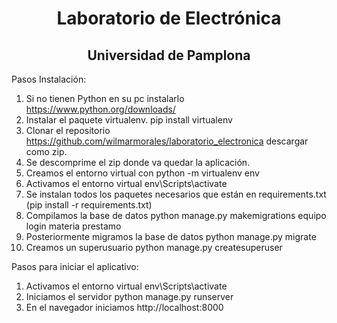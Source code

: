 <h1 align="center">Laboratorio de Electrónica</h1>
<h2 align="center">Universidad de Pamplona</h2>

Pasos Instalación:

1. Si no tienen Python en su pc instalarlo https://www.python.org/downloads/
2. Instalar el paquete virtualenv. pip install virtualenv
3. Clonar el repositorio https://github.com/wilmarmorales/laboratorio_electronica descargar como zip.
4. Se descomprime el zip donde va quedar la aplicación.
5. Creamos el entorno virtual con python -m virtualenv env
6. Activamos el entorno virtual env\Scripts\activate
7. Se instalan todos los paquetes necesarios que están en requirements.txt (pip install -r requirements.txt)
8. Compilamos la base de datos python manage.py makemigrations equipo login materia prestamo
9. Posteriormente migramos la base de datos python manage.py migrate
10. Creamos un superusuario python manage.py createsuperuser

Pasos para iniciar el aplicativo:

1. Activamos el entorno virtual env\Scripts\activate
2. Iniciamos el servidor python manage.py runserver
3. En el navegador iniciamos http://localhost:8000
